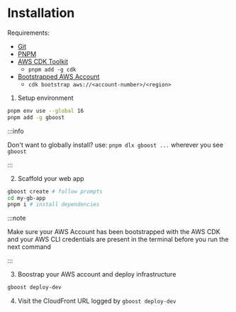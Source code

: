 # Installation
Requirements:
- [Git](https://git-scm.com/)
- [PNPM](https://pnpm.io/)
- [AWS CDK Toolkit](https://docs.aws.amazon.com/cdk/v2/guide/cli.html)
  - `pnpm add -g cdk`
- [Bootstrapped AWS Account](https://aws.amazon.com/getting-started/)
  - `cdk bootstrap aws://<account-number>/<region>`

1. Setup environment
```bash
pnpm env use --global 16
pnpm add -g gboost
```

:::info

Don't want to globally install? use: `pnpm dlx gboost ...` wherever you see `gboost`

:::

2. Scaffold your web app
```bash
gboost create # follow prompts
cd my-gb-app
pnpm i # install dependencies
```

:::note

Make sure your AWS Account has been bootstrapped with the AWS CDK and your 
AWS CLI credentials are present in the terminal before you run the next command

:::

3. Boostrap your AWS account and deploy infrastructure
```bash
gboost deploy-dev
```

4. Visit the CloudFront URL logged by `gboost deploy-dev`
